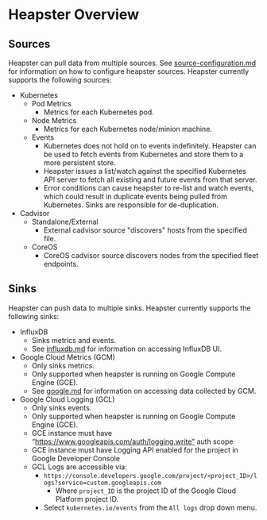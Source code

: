 Heapster Overview
===================

## Sources
Heapster can pull data from multiple sources. See [source-configuration.md](source-configuration.md) for information on how to configure heapster sources. Heapster currently supports the following sources:
* Kubernetes
  * Pod Metrics
    * Metrics for each Kubernetes pod.
  * Node Metrics
    * Metrics for each Kubernetes node/minion machine.
  * Events
    * Kubernetes does not hold on to events indefinitely. Heapster can be used to fetch events from Kubernetes and store them to a more persistent store.
    * Heapster issues a list/watch against the specified Kubernetes API server to fetch all existing and future events from that server.
    * Error conditions can cause heapster to re-list and watch events, which could result in duplicate events being pulled from Kubernetes. Sinks are responsible for de-duplication.
* Cadvisor
  * Standalone/External
    * External cadvisor source "discovers" hosts from the specified file.
  * CoreOS
    * CoreOS cadvisor source discovers nodes from the specified fleet endpoints.

## Sinks
Heapster can push data to multiple sinks. Heapster currently supports the following sinks:
* InfluxDB
  * Sinks metrics and events.
  * See [influxdb.md](influxdb.md) for information on accessing InfluxDB UI.
* Google Cloud Metrics (GCM)
  * Only sinks metrics.
  * Only supported when heapster is running on Google Compute Engine (GCE).
  * See [google.md](google.md) for information on accessing data collected by GCM.
* Google Cloud Logging (GCL)
  * Only sinks events.
  * Only supported when heapster is running on Google Compute Engine (GCE).
  * GCE instance must have “https://www.googleapis.com/auth/logging.write” auth scope
  * GCE instance must have Logging API enabled for the project in Google Developer Console
  * GCL Logs are accessible via:
    * `https://console.developers.google.com/project/<project_ID>/logs?service=custom.googleapis.com`
      * Where `project_ID` is the project ID of the Google Cloud Platform project ID.
    * Select `kubernetes.io/events` from the `All logs` drop down menu.

